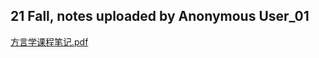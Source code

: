 ## 21 Fall, notes uploaded by Anonymous User_01

[方言学课程笔记.pdf](https://ghproxy.wjsphy.top/https://raw.githubusercontent.com/StephenQSstarThomas/Lecture-Notes/main/方言学/方言学课程笔记.pdf)